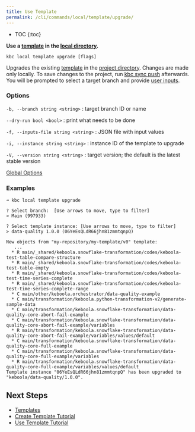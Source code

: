 ```yaml
---
title: Use Template
permalink: /cli/commands/local/template/upgrade/
---
```


* TOC
{:toc}

**Use a [template](/cli/templates/structure/#template) in the [local directory](/cli/structure/).**

```
kbc local template upgrade [flags]
```

Upgrades the existing [template](/cli/templates/structure/#template) in the [project directory](/cli/structure/).
Changes are made only locally. To save changes to the project, run [kbc sync push](/cli/commands/sync/push/) afterwards.
You will be prompted to select a target branch and provide [user inputs](/cli/templates/structure/inputs/).

### Options

`-b, --branch string <string>`
: target branch ID or name

`--dry-run bool <bool>`
: print what needs to be done

`-f, --inputs-file string <string>`
: JSON file with input values

`-i, --instance string <string>`
: instance ID of the template to upgrade

`-V, --version string <string>`
: target version; the default is the latest stable version

[Global Options](/cli/commands/#global-options)

### Examples


```
➜ kbc local template upgrade

? Select branch:  [Use arrows to move, type to filter]
> Main (997933)

? Select template instance: [Use arrows to move, type to filter]
> data-quality 1.0.0 (06YeEsQLdR66jhn81zmmtqnpQ)

New objects from "my-repository/my-template/v0" template:
   ...
  * R main/_shared/keboola.snowflake-transformation/codes/keboola-test-table-compare-structure
  * R main/_shared/keboola.snowflake-transformation/codes/keboola-test-table-empty
  * R main/_shared/keboola.snowflake-transformation/codes/keboola-test-time-series-complete
  * R main/_shared/keboola.snowflake-transformation/codes/keboola-test-time-series-complete-range
  * C main/other/keboola.orchestrator/data-quality-example
  * C main/transformation/keboola.python-transformation-v2/generate-sample-data
  * C main/transformation/keboola.snowflake-transformation/data-quality-core-abort-fail-example
  * C main/transformation/keboola.snowflake-transformation/data-quality-core-abort-fail-example/variables
  * R main/transformation/keboola.snowflake-transformation/data-quality-core-abort-fail-example/variables/values/default
  * C main/transformation/keboola.snowflake-transformation/data-quality-core-full-example
  * C main/transformation/keboola.snowflake-transformation/data-quality-core-full-example/variables
  * R main/transformation/keboola.snowflake-transformation/data-quality-core-full-example/variables/values/default
Template instance "06YeEsQLdR66jhn81zmmtqnpQ" has been upgraded to "keboola/data-quality/1.0.0".
```

## Next Steps

- [Templates](/cli/templates/)
- [Create Template Tutorial](/cli/templates/tutorial/)
- [Use Template Tutorial](/cli/templates/tutorial/#use-template)
